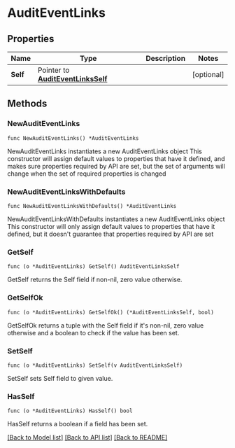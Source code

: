 # AuditEventLinks

## Properties

Name | Type | Description | Notes
------------ | ------------- | ------------- | -------------
**Self** | Pointer to [**AuditEventLinksSelf**](AuditEventLinksSelf.md) |  | [optional] 

## Methods

### NewAuditEventLinks

`func NewAuditEventLinks() *AuditEventLinks`

NewAuditEventLinks instantiates a new AuditEventLinks object
This constructor will assign default values to properties that have it defined,
and makes sure properties required by API are set, but the set of arguments
will change when the set of required properties is changed

### NewAuditEventLinksWithDefaults

`func NewAuditEventLinksWithDefaults() *AuditEventLinks`

NewAuditEventLinksWithDefaults instantiates a new AuditEventLinks object
This constructor will only assign default values to properties that have it defined,
but it doesn't guarantee that properties required by API are set

### GetSelf

`func (o *AuditEventLinks) GetSelf() AuditEventLinksSelf`

GetSelf returns the Self field if non-nil, zero value otherwise.

### GetSelfOk

`func (o *AuditEventLinks) GetSelfOk() (*AuditEventLinksSelf, bool)`

GetSelfOk returns a tuple with the Self field if it's non-nil, zero value otherwise
and a boolean to check if the value has been set.

### SetSelf

`func (o *AuditEventLinks) SetSelf(v AuditEventLinksSelf)`

SetSelf sets Self field to given value.

### HasSelf

`func (o *AuditEventLinks) HasSelf() bool`

HasSelf returns a boolean if a field has been set.


[[Back to Model list]](../README.md#documentation-for-models) [[Back to API list]](../README.md#documentation-for-api-endpoints) [[Back to README]](../README.md)


